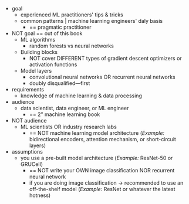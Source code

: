 * goal 
  * experienced ML practitioners' tips & tricks 
  * common patterns | machine learning engineers' daly basis
    * == pragmatic practitioner
* NOT goal == out of this book
  * ML algorithms
    * random forests vs neural networks
  * Building blocks
    * NOT cover DIFFERENT types of gradient descent optimizers or activation functions
  * Model layers
    * convolutional neural networks OR recurrent neural networks
    * doubly disqualified—first
* requirements
  * knowledge of machine learning & data processing 
* audience
  * data scientist, data engineer, or ML engineer
    * == 2" machine learning book 
* NOT audience
  * ML scientists OR industry research labs
    * == NOT machine learning model architecture (_Example:_ bidirectional encoders, attention mechanism, or short-circuit layers)
* assumptions
  * you use a pre-built model architecture (_Example:_ ResNet-50 or GRUCell)
    * == NOT write your OWN image classification NOR recurrent neural network
    * if you are doing image classification -> recommended to use an off-the-shelf model (_Example:_ ResNet or whatever the latest hotness) 
